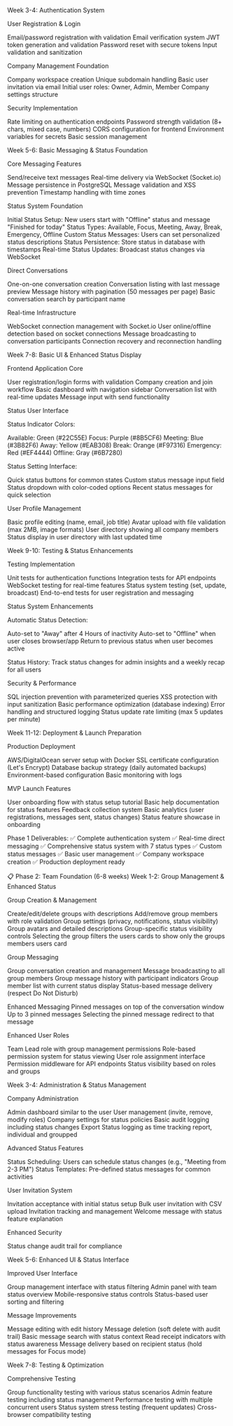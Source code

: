 Week 3-4: Authentication System

 User Registration & Login

Email/password registration with validation
Email verification system
JWT token generation and validation
Password reset with secure tokens
Input validation and sanitization


 Company Management Foundation

Company workspace creation
Unique subdomain handling
Basic user invitation via email
Initial user roles: Owner, Admin, Member
Company settings structure


 Security Implementation

Rate limiting on authentication endpoints
Password strength validation (8+ chars, mixed case, numbers)
CORS configuration for frontend
Environment variables for secrets
Basic session management



Week 5-6: Basic Messaging & Status Foundation

 Core Messaging Features

Send/receive text messages
Real-time delivery via WebSocket (Socket.io)
Message persistence in PostgreSQL
Message validation and XSS prevention
Timestamp handling with time zones


 Status System Foundation

Initial Status Setup: New users start with "Offline" status and message "Finished for today"
Status Types: Available, Focus, Meeting, Away, Break, Emergency, Offline
Custom Status Messages: Users can set personalized status descriptions
Status Persistence: Store status in database with timestamps
Real-time Status Updates: Broadcast status changes via WebSocket


 Direct Conversations

One-on-one conversation creation
Conversation listing with last message preview
Message history with pagination (50 messages per page)
Basic conversation search by participant name


 Real-time Infrastructure

WebSocket connection management with Socket.io
User online/offline detection based on socket connections
Message broadcasting to conversation participants
Connection recovery and reconnection handling



Week 7-8: Basic UI & Enhanced Status Display

 Frontend Application Core

User registration/login forms with validation
Company creation and join workflow
Basic dashboard with navigation sidebar
Conversation list with real-time updates
Message input with send functionality


 Status User Interface

Status Indicator Colors:

Available: Green (#22C55E)
Focus: Purple (#8B5CF6)
Meeting: Blue (#3B82F6)
Away: Yellow (#EAB308)
Break: Orange (#F97316)
Emergency: Red (#EF4444)
Offline: Gray (#6B7280)


Status Setting Interface:

Quick status buttons for common states
Custom status message input field
Status dropdown with color-coded options
Recent status messages for quick selection




 User Profile Management

Basic profile editing (name, email, job title)
Avatar upload with file validation (max 2MB, image formats)
User directory showing all company members
Status display in user directory with last updated time



Week 9-10: Testing & Status Enhancements

 Testing Implementation

Unit tests for authentication functions
Integration tests for API endpoints
WebSocket testing for real-time features
Status system testing (set, update, broadcast)
End-to-end tests for user registration and messaging


 Status System Enhancements

Automatic Status Detection:

Auto-set to "Away" after 4 Hours of inactivity
Auto-set to "Offline" when user closes browser/app
Return to previous status when user becomes active


Status History: Track status changes for admin insights and a weekly recap for all users


 Security & Performance

SQL injection prevention with parameterized queries
XSS protection with input sanitization
Basic performance optimization (database indexing)
Error handling and structured logging
Status update rate limiting (max 5 updates per minute)



Week 11-12: Deployment & Launch Preparation

 Production Deployment

AWS/DigitalOcean server setup with Docker
SSL certificate configuration (Let's Encrypt)
Database backup strategy (daily automated backups)
Environment-based configuration
Basic monitoring with logs


 MVP Launch Features

User onboarding flow with status setup tutorial
Basic help documentation for status features
Feedback collection system
Basic analytics (user registrations, messages sent, status changes)
Status feature showcase in onboarding



Phase 1 Deliverables:
✅ Complete authentication system
✅ Real-time direct messaging
✅ Comprehensive status system with 7 status types
✅ Custom status messages
✅ Basic user management
✅ Company workspace creation
✅ Production deployment ready

📋 Phase 2: Team Foundation (6-8 weeks)
Week 1-2: Group Management & Enhanced Status

 Group Creation & Management

Create/edit/delete groups with descriptions
Add/remove group members with role validation
Group settings (privacy, notifications, status visibility)
Group avatars and detailed descriptions
Group-specific status visibility controls
Selecting the group filters the users cards to show only the groups members users card


 Group Messaging

Group conversation creation and management
Message broadcasting to all group members
Group message history with participant indicators
Group member list with current status display
Status-based message delivery (respect Do Not Disturb)

 Enhanced Messaging
Pinned messages on top of the conversation window
Up to 3 pinned messages
Selecting the pinned message redirect to that message


 Enhanced User Roles

Team Lead role with group management permissions
Role-based permission system for status viewing
User role assignment interface
Permission middleware for API endpoints
Status visibility based on roles and groups



Week 3-4: Administration & Status Management

 Company Administration

Admin dashboard similar to the user
User management (invite, remove, modify roles)
Company settings for status policies 
Basic audit logging including status changes 
Export Status logging as time tracking report, individual and groupped


 Advanced Status Features

Status Scheduling: Users can schedule status changes (e.g., "Meeting from 2-3 PM")
Status Templates: Pre-defined status messages for common activities

 User Invitation System

Invitation acceptance with initial status setup
Bulk user invitation with CSV upload
Invitation tracking and management
Welcome message with status feature explanation


 Enhanced Security

Status change audit trail for compliance



Week 5-6: Enhanced UI & Status Interface

 Improved User Interface

Group management interface with status filtering
Admin panel with team status overview
Mobile-responsive status controls
Status-based user sorting and filtering


 Message Improvements

Message editing with edit history
Message deletion (soft delete with audit trail)
Basic message search with status context
Read receipt indicators with status awareness
Message delivery based on recipient status (hold messages for Focus mode)



Week 7-8: Testing & Optimization

 Comprehensive Testing

Group functionality testing with various status scenarios
Admin feature testing including status management
Performance testing with multiple concurrent users
Status system stress testing (frequent updates)
Cross-browser compatibility testing
